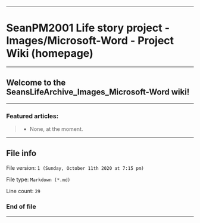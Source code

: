 
***

# SeanPM2001 Life story project - Images/Microsoft-Word - Project Wiki (homepage)

***

## Welcome to the SeansLifeArchive_Images_Microsoft-Word wiki!

***

### Featured articles:

> * None, at the moment.

***

## File info

File version: `1 (Sunday, October 11th 2020 at 7:15 pm)`

File type: `Markdown (*.md)`

Line count: `29`

### End of file

***
